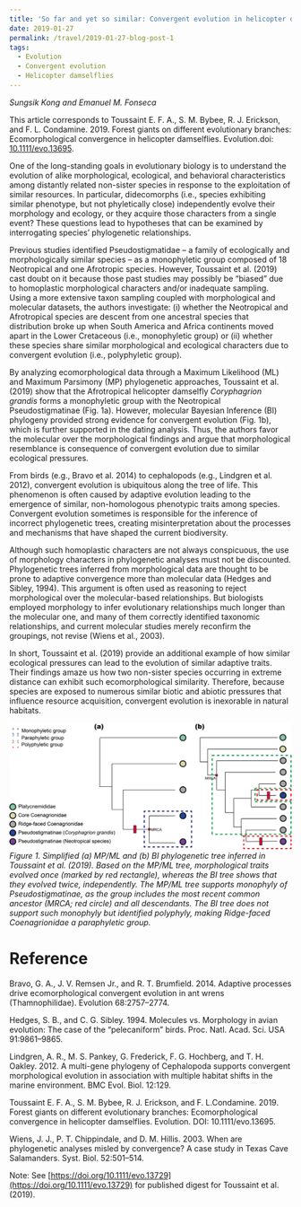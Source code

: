 ```yaml
---
title: 'So far and yet so similar: Convergent evolution in helicopter damselflies'
date: 2019-01-27
permalink: /travel/2019-01-27-blog-post-1
tags:
  - Evolution
  - Convergent evolution
  - Helicopter damselflies
---
```


*Sungsik Kong and Emanuel M. Fonseca*

This article corresponds to Toussaint E. F. A., S. M. Bybee, R. J. Erickson, and F. L. Condamine. 2019. Forest giants on different evolutionary branches: Ecomorphological convergence in helicopter damselflies. Evolution.doi: [10.1111/evo.13695](https://doi.org/10.1111/evo.13729).

One of the long-standing goals in evolutionary biology is to understand the evolution of alike morphological, ecological, and behavioral characteristics among distantly related non-sister species in response to the exploitation of similar resources. In particular, didecomorphs (i.e., species exhibiting similar phenotype, but not phyletically close) independently evolve their morphology and ecology, or they acquire those characters from a single event? These questions lead to hypotheses that can be examined by interrogating species’ phylogenetic relationships.

Previous studies identified Pseudostigmatidae – a family of ecologically and morphologically similar species – as a monophyletic group composed of 18 Neotropical and one Afrotropic species. However, Toussaint et al. (2019) cast doubt on it because those past studies may possibly be “biased” due to homoplastic morphological characters and/or inadequate sampling. Using a more extensive taxon sampling coupled with morphological and molecular datasets, the authors investigate: (i) whether the Neotropical and Afrotropical species are descent from one ancestral species that distribution broke up when South America and Africa continents moved apart in the Lower Cretaceous (i.e., monophyletic group) or (ii) whether these species share similar morphological and ecological characters due to convergent evolution (i.e., polyphyletic group).

By analyzing ecomorphological data through a Maximum Likelihood (ML) and Maximum Parsimony (MP) phylogenetic approaches, Toussaint et al. (2019) show that the Afrotropical helicopter damselfly *Coryphagrion grandis* forms a monophyletic group with the Neotropical Pseudostigmatinae (Fig. 1a). However, molecular Bayesian Inference (BI) phylogeny provided strong evidence for convergent evolution (Fig. 1b), which is further supported in the dating analysis. Thus, the authors favor the molecular over the morphological findings and argue that morphological resemblance is consequence of convergent evolution due to similar ecological pressures.

From birds (e.g., Bravo et al. 2014) to cephalopods (e.g., Lindgren et al. 2012), convergent evolution is ubiquitous along the tree of life. This phenomenon is often caused by adaptive evolution leading to the emergence of similar, non-homologous phenotypic traits among species. Convergent evolution sometimes is responsible for the inference of incorrect phylogenetic trees, creating misinterpretation about the processes and mechanisms that have shaped the current biodiversity.

Although such homoplastic characters are not always conspicuous, the use of morphology characters in phylogenetic analyses must not be discounted. Phylogenetic trees inferred from morphological data are thought to be prone to adaptive convergence more than molecular data (Hedges and Sibley, 1994). This argument is often used as reasoning to reject morphological over the molecular-based relationships. But biologists employed morphology to infer evolutionary relationships much longer than the molecular one, and many of them correctly identified taxonomic relationships, and current molecular studies merely reconfirm the groupings, not revise (Wiens et al., 2003).

In short, Toussaint et al. (2019) provide an additional example of how similar ecological pressures can lead to the evolution of similar adaptive traits. Their findings amaze us how two non-sister species occurring in extreme distance can exhibit such ecomorphological similarity. Therefore, because species are exposed to numerous similar biotic and abiotic pressures that influence resource acquisition, convergent evolution is inexorable in natural habitats.

![](/images/kong-digest-figure-1-27-2-2019.png)
*Figure 1. Simplified (a) MP/ML and (b) BI phylogenetic tree inferred in Toussaint et al. (2019). Based on the MP/ML tree, morphological traits evolved once (marked by red rectangle), whereas the BI tree shows that they evolved twice, independently. The MP/ML tree supports monophyly of Pseudostigmatinae, as the group includes the most recent common ancestor (MRCA; red circle) and all descendants. The BI tree does not support such monophyly but identified polyphyly, making Ridge-faced Coenagrionidae a paraphyletic group.*

# Reference

Bravo, G. A., J. V. Remsen Jr., and R. T. Brumfield. 2014. Adaptive processes drive ecomorphological convergent evolution in ant wrens (Thamnophilidae). Evolution 68:2757–2774.

Hedges, S. B., and C. G. Sibley. 1994. Molecules vs. Morphology in avian evolution: The case of the “pelecaniform” birds. Proc. Natl. Acad. Sci. USA 91:9861–9865.

Lindgren, A. R., M. S. Pankey, G. Frederick, F. G. Hochberg, and T. H. Oakley. 2012. A multi-gene phylogeny of Cephalopoda supports convergent morphological evolution in association with multiple habitat shifts in the marine environment. BMC Evol. Biol. 12:129.

Toussaint E. F. A., S. M. Bybee, R. J. Erickson, and F. L.Condamine. 2019. Forest giants on different evolutionary branches: Ecomorphological convergence in helicopter damselflies. Evolution. DOI: 10.1111/evo.13695.

Wiens, J. J., P. T. Chippindale, and D. M. Hillis. 2003. When are phylogenetic analyses misled by convergence? A case study in Texas Cave Salamanders. Syst. Biol. 52:501–514.

Note: See [https://doi.org/10.1111/evo.13729](https://doi.org/10.1111/evo.13729) for published digest for Toussaint et al. (2019).
